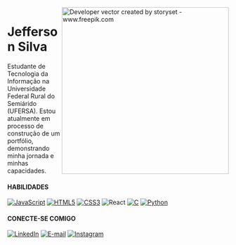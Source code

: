 <img align="right" alt="Developer vector created by storyset - www.freepik.com" height="380" src="https://user-images.githubusercontent.com/146891396/272592917-efb5fae7-f118-433c-95f9-cb25d755a595.png">

# Jefferson Silva

Estudante de Tecnologia da Informação na Universidade Federal Rural do Semiárido (UFERSA).
Estou atualmente em processo de construção de um portfólio, demonstrando minha jornada e minhas capacidades.

<h4 align="left">HABILIDADES</h4>

[![JavaScript](https://img.shields.io/badge/JavaScript-000?style=for-the-badge&logo=javascript&logoColor=007BFF)](https://www.javascript.com/)
[![HTML5](https://img.shields.io/badge/HTML5-000?style=for-the-badge&logo=html5&logoColor=007BFF)](https://developer.mozilla.org/en-US/docs/Web/HTML)
[![CSS3](https://img.shields.io/badge/CSS3-000?style=for-the-badge&logo=css3&logoColor=007BFF&color=000)](https://developer.mozilla.org/en-US/docs/Web/CSS)
![React](https://img.shields.io/badge/React-000?style=for-the-badge&logo=react&logoColor=007BFF)
[![C](https://img.shields.io/badge/C-000?style=for-the-badge&logo=c&logoColor=007BFF)](https://en.wikipedia.org/wiki/C_(programming_language))
[![Python](https://img.shields.io/badge/Python-000?style=for-the-badge&logo=python&logoColor=007BFF)](https://www.python.org/)

<h4 align="left">CONECTE-SE COMIGO</h4>

[![LinkedIn](https://img.shields.io/badge/-LinkedIn-000?style=for-the-badge&logo=linkedin&logoColor=007BFF&color:FFF)](https://www.linkedin.com/in/jefesilva/)
[![E-mail](https://img.shields.io/badge/-Email-000?style=for-the-badge&logo=microsoft-outlook&logoColor=007BFF&color:FFF)](mailto:contato.jefesilva@outlook.com)
[![Instagram](https://img.shields.io/badge/-Instagram-000?style=for-the-badge&logo=instagram&logoColor=007BFF&color:FFF)](https://www.instagram.com/jefews/)
